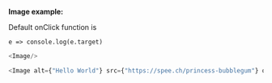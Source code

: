 **Image example:**

Default onClick function is

`e => console.log(e.target)`

```js
<Image/>
```

```js
<Image alt={"Hello World"} src={"https://spee.ch/princess-bubblegum"} onClick={e => window.alert(e.target.getAttribute("src"))}/>
```

